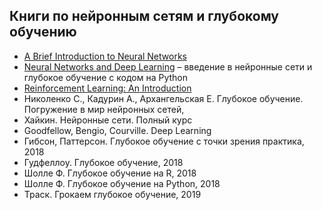## Книги по нейронным сетям и глубокому обучению
- [A Brief Introduction to Neural Networks](http://www.dkriesel.com/en/science/neural_networks)
- [Neural Networks and Deep Learning](http://neuralnetworksanddeeplearning.com/) – введение в нейронные сети и глубокое обучение с кодом на Python
- [Reinforcement Learning: An Introduction](https://web.archive.org/web/20161120043347/http://webdocs.cs.ualberta.ca:80/~sutton/book/ebook/the-book.html)
- Николенко С., Кадурин А., Архангельская Е. Глубокое обучение. Погружение в мир нейронных сетей,
- Хайкин. Нейронные сети. Полный курс
- Goodfellow, Bengio, Courville. Deep Learning 
- Гибсон, Паттерсон. Глубокое обучение с точки зрения практика, 2018
- Гудфеллоу. Глубокое обучение, 2018
- Шолле Ф. Глубокое обучение на R, 2018
- Шолле Ф. Глубокое обучение на Python, 2018
- Траск. Грокаем глубокое обучение, 2019
